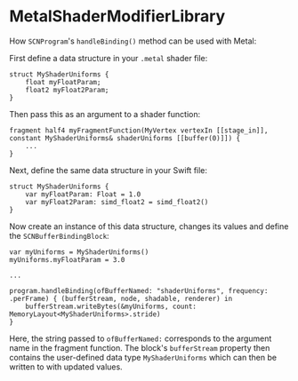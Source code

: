 # MetalShaderModifierLibrary

How `SCNProgram`'s `handleBinding()` method can be used with Metal:

First define a data structure in your `.metal` shader file:

```
struct MyShaderUniforms {
	float myFloatParam;
	float2 myFloat2Param;
}
```

Then pass this as an argument to a shader function:

``` 
fragment half4 myFragmentFunction(MyVertex vertexIn [[stage_in]], constant MyShaderUniforms& shaderUniforms [[buffer(0)]]) {
	...
}
```

Next, define the same data structure in your Swift file:

```
struct MyShaderUniforms {
	var myFloatParam: Float = 1.0
	var myFloat2Param: simd_float2 = simd_float2()
}
```

Now create an instance of this data structure, changes its values and define the `SCNBufferBindingBlock`:

```
var myUniforms = MyShaderUniforms()
myUniforms.myFloatParam = 3.0

...

program.handleBinding(ofBufferNamed: "shaderUniforms", frequency: .perFrame) { (bufferStream, node, shadable, renderer) in
	bufferStream.writeBytes(&myUniforms, count: MemoryLayout<MyShaderUniforms>.stride)
}
```

Here, the string passed to `ofBufferNamed:` corresponds to the argument name in the fragment function. The block's `bufferStream` property then contains the user-defined data type `MyShaderUniforms` which can then be written to with updated values.
